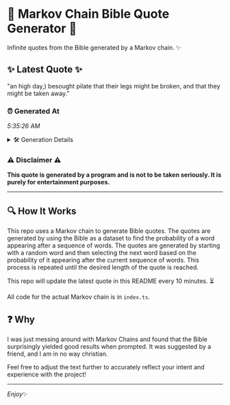 # 📖 Markov Chain Bible Quote Generator 📖

Infinite quotes from the Bible generated by a Markov chain. ✨

## ✨ Latest Quote ✨
"an high day,) besought pilate that their legs might be broken, and that they might be taken away."

### ⏰ Generated At
*5:35:26 AM*

<details>
    <summary>🛠️ Generation Details</summary>
    <p>
        <strong>🌱 Seed:</strong> an<br>
        <strong>🔄 Iterations:</strong> 17<br>
        <strong>📜 Context History:</strong><br>[ an ]: high<br>[ an, high ]: day,)<br>[ an, high, day,) ]: besought<br>[ an, high, day,), besought ]: pilate<br>[ an, high, day,), besought, pilate ]: that<br>[ an, high, day,), besought, pilate, that ]: their<br>[ high, day,), besought, pilate, that, their ]: legs<br>[ day,), besought, pilate, that, their, legs ]: might<br>[ besought, pilate, that, their, legs, might ]: be<br>[ pilate, that, their, legs, might, be ]: broken,<br>[ that, their, legs, might, be, broken, ]: and<br>[ their, legs, might, be, broken,, and ]: that<br>[ legs, might, be, broken,, and, that ]: they<br>[ might, be, broken,, and, that, they ]: might<br>[ be, broken,, and, that, they, might ]: be<br>[ broken,, and, that, they, might, be ]: taken<br>[ and, that, they, might, be, taken ]: away.<br>
    </p>
</details>

### ⚠️ Disclaimer ⚠️
**This quote is generated by a program and is not to be taken seriously. It is purely for entertainment purposes.**

---

## 🔍 How It Works

This repo uses a Markov chain to generate Bible quotes. The quotes are generated by using the Bible as a dataset to find the probability of a word appearing after a sequence of words. The quotes are generated by starting with a random word and then selecting the next word based on the probability of it appearing after the current sequence of words. This process is repeated until the desired length of the quote is reached.

This repo will update the latest quote in this README every 10 minutes. ⏳

All code for the actual Markov chain is in `index.ts`.

## ❓ Why

I was just messing around with Markov Chains and found that the Bible surprisingly yielded good results when prompted. 
It was suggested by a friend, and I am in no way christian.

Feel free to adjust the text further to accurately reflect your intent and experience with the project!

---

*Enjoy*✨
